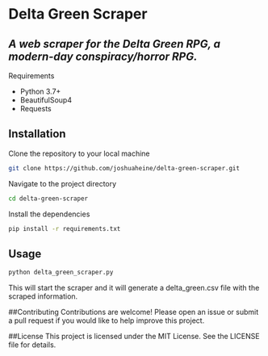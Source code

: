 # Delta Green Scraper
## _A web scraper for the Delta Green RPG, a modern-day conspiracy/horror RPG._

Requirements
- Python 3.7+
- BeautifulSoup4
- Requests

## Installation
Clone the repository to your local machine
```sh
git clone https://github.com/joshuaheine/delta-green-scraper.git
```

Navigate to the project directory
```sh
cd delta-green-scraper
```

Install the dependencies

```sh
pip install -r requirements.txt
```

## Usage
```sh
python delta_green_scraper.py
```

This will start the scraper and it will generate a delta_green.csv file with the scraped information.

##Contributing
Contributions are welcome! Please open an issue or submit a pull request if you would like to help improve this project.

##License
This project is licensed under the MIT License. See the LICENSE file for details.

